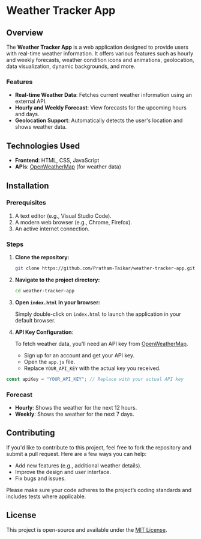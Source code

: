 # Weather Tracker App

## Overview

The **Weather Tracker App** is a web application designed to provide users with real-time weather information. It offers various features such as hourly and weekly forecasts, weather condition icons and animations, geolocation, data visualization, dynamic backgrounds, and more.

### Features

- **Real-time Weather Data**: Fetches current weather information using an external API.
- **Hourly and Weekly Forecast**: View forecasts for the upcoming hours and days.
- **Geolocation Support**: Automatically detects the user's location and shows weather data.

## Technologies Used

- **Frontend**: HTML, CSS, JavaScript
- **APIs**: [OpenWeatherMap](https://openweathermap.org/api) (for weather data)

## Installation

### Prerequisites

1. A text editor (e.g., Visual Studio Code).
2. A modern web browser (e.g., Chrome, Firefox).
3. An active internet connection.

### Steps

1. **Clone the repository:**

   ```bash
   git clone https://github.com/Pratham-Taikar/weather-tracker-app.git
   ```

2. **Navigate to the project directory:**

   ```bash
   cd weather-tracker-app
   ```

3. **Open `index.html` in your browser:**

   Simply double-click on `index.html` to launch the application in your default browser.

4. **API Key Configuration**:

   To fetch weather data, you'll need an API key from [OpenWeatherMap](https://openweathermap.org/api).

   - Sign up for an account and get your API key.
   - Open the `app.js` file.
   - Replace `YOUR_API_KEY` with the actual key you received.

```javascript
const apiKey = "YOUR_API_KEY"; // Replace with your actual API key
```

### Forecast

- **Hourly**: Shows the weather for the next 12 hours.
- **Weekly**: Shows the weather for the next 7 days.

## Contributing

If you'd like to contribute to this project, feel free to fork the repository and submit a pull request. Here are a few ways you can help:

- Add new features (e.g., additional weather details).
- Improve the design and user interface.
- Fix bugs and issues.

Please make sure your code adheres to the project’s coding standards and includes tests where applicable.

## License

This project is open-source and available under the [MIT License](LICENSE).
